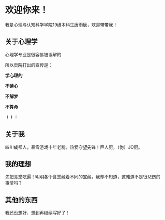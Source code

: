 # 欢迎你来！

我是心理与认知科学学院19级本科生唐雨辰，欢迎带带我！

## 关于心理学

心理学专业是很容易被误解的

所以贵院打出的宣传是：

**学心理的**                               

**不读心**
                                     
**不解梦**
                                     
**不算命**
                                     
**！！！**

## 关于我

四川成都人。暴雪游戏十年老粉。热爱守望先锋！巨人厨，（伪）JO厨。

## 我的理想

先把食堂吃遍！明明各个食堂藏着不同的宝藏，我却不知道，这难道不是很悲伤的事情吗？

## 其他的东西

我还没想好，想到再继续写好了！

